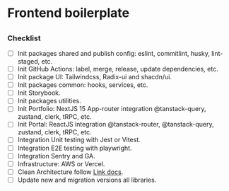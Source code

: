 # Frontend boilerplate

##

### Checklist

- [ ] Init packages shared and publish config: eslint, commitlint, husky, lint-staged, etc.
- [ ] Init GitHub Actions: label, merge, release, update dependencies, etc.
- [ ] Init package UI: Tailwindcss, Radix-ui and shacdn/ui.
- [ ] Init packages common: hooks, services, etc.
- [ ] Init Storybook.
- [ ] Init packages utilities.
- [ ] Init Portfolio: NextJS 15 App-router integration @tanstack-query, zustand, clerk, tRPC, etc.
- [ ] Init Portal: ReactJS integration @tanstack-router, @tanstack-query, zustand, clerk, tRPC, etc.
- [ ] Integration Unit testing with Jest or Vitest.
- [ ] Integration E2E testing with playwright.
- [ ] Integration Sentry and GA.
- [ ] Infrastructure: AWS or Vercel.
- [ ] Clean Architecture follow [Link docs](https://blog.cleancoder.com/uncle-bob/2012/08/13/the-clean-architecture.html).
- [ ] Update new and migration versions all libraries.

